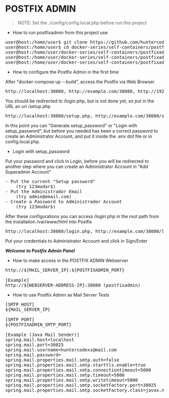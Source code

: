 # POSTFIX ADMIN

> NOTE: Set the ./config/config.local.php before run this project

- How to run postfixadmin from this project use

<pre>
user@host:/home/user$ git clone https://github.com/huntercodexs/docker-series.git .
user@host:/home/user$ cd docker-series/self-containers/postfixadmin
user@host:/home/user/docker-series/self-containers/postfixadmin$ docker-compose up --build
user@host:/home/user/docker-series/self-containers/postfixadmin$ docker-compose start
user@host:/home/user/docker-series/self-containers/postfixadmin$ docker exec -u rpmuser -it postfixadmin /bin/bash
</pre>

- How to configure the Postfix Admin in the first time

After "docker-compose up --build", access the Postfix via Web Browser

<pre>
http://localhost:38080, http://example.com/38080, http://192.168.0.204:38080
</pre>

You should be redirected to /login.php, but is not done yet, so put in the URL an uri /setup.php 

<pre>
http://localhost:38080/setup.php, http://example.com/38080/setup.php, http://192.168.0.204:38080/setup.php
</pre>

In this point you can "Generate setup_password" or "Login with setup_password", but before you needed has been a 
correct password to create an Administrator Account, and put it inside the .env dot file or in config.local.php.

- Login with setup_password

Put your password and click in Login, before you will be redirected to another step where you can create an Administrator 
Account in "Add Superadmin Account"

<pre>
- Put the current "Setup password"
    (try 123mudar$)
- Put the Administrador Email 
    (try admin@email.com)
- Create a Password to Administrador Account 
    (try 123mudar$)
</pre>

After these configurations you can access /login.php in the root path from the installation /var/www/html into Postfix

<pre>
http://localhost:38080/login.php, http://example.com/38080/login.php, http://192.168.0.204:38080/login.php
</pre>

Put your credentials to Administrator Account and click in Sign/Enter

***Welcome to Postfix Admin Panel***

- How to make access in the POSTFIX ADMIN Webserver

<pre>
http://${MAIL_SERVER_IP}:${POSTFIXADMIN_PORT}

[Example]
http://${WEBSERVER-ADDRESS-IP}:38080 (postfixadmin)
</pre>

- How to use Postfix Admin as Mail Server Tests

<pre>
[SMTP HOST]
${MAIL_SERVER_IP}

[SMTP PORT]
${POSTFIXADMIN_SMTP_PORT}

[Example (Java Mail Sender)]
spring.mail.host=localhost
spring.mail.port=30025
spring.mail.username=huntercodexs@mail.com
spring.mail.password=
spring.mail.properties.mail.smtp.auth=false
spring.mail.properties.mail.smtp.starttls.enable=true
spring.mail.properties.mail.smtp.connectiontimeout=5000
spring.mail.properties.mail.smtp.timeout=5000
spring.mail.properties.mail.smtp.writetimeout=5000
spring.mail.properties.mail.smtp.socketFactory.port=30025
spring.mail.properties.mail.smtp.socketFactory.class=javax.net.ssl.SSLSocketFactory
</pre>